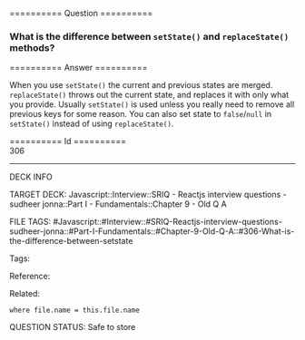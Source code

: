 ========== Question ==========  

### What is the difference between `setState()` and `replaceState()` methods?  

========== Answer ==========  

When you use `setState()` the current and previous states are merged. `replaceState()` throws out the current state, and replaces it with only what you provide. Usually `setState()` is used unless you really need to remove all previous keys for some reason. You can also set state to `false`/`null` in `setState()` instead of using `replaceState()`.

========== Id ==========  
306

---

DECK INFO

TARGET DECK: Javascript::Interview::SRIQ - Reactjs interview questions - sudheer jonna::Part I - Fundamentals::Chapter 9 - Old Q A

FILE TAGS: #Javascript::#Interview::#SRIQ-Reactjs-interview-questions-sudheer-jonna::#Part-I-Fundamentals::#Chapter-9-Old-Q-A::#306-What-is-the-difference-between-setstate

Tags:

Reference:

Related:

```dataview
where file.name = this.file.name
```
QUESTION STATUS: Safe to store
